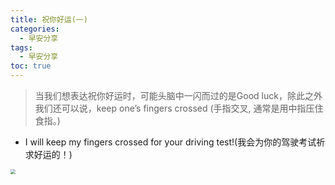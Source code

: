 ```yaml
---
title: 祝你好运(一)
categories:
  - 早安分享
tags:
  - 早安分享
toc: true 
---
```


> 当我们想表达祝你好运时，可能头脑中一闪而过的是Good luck，除此之外我们还可以说，keep one’s fingers crossed (手指交叉, 通常是用中指压住食指。)
>



* I will keep my fingers crossed for your driving test!(我会为你的驾驶考试祈求好运的！)



<img src="/img/finger.png" style="zoom:50%;" />











